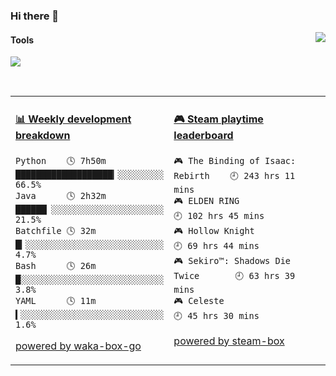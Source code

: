 ### Hi there 👋
<a href="#">
  <img align="right" src="https://github-readme-stats.vercel.app/api?username=LKRCharon&show_icons=true&locale=cn" />
</a> 

#### Tools

[![](https://img.shields.io/badge/IDE-Visual%20Studio%20Code-blue?style=flat-square&logo=Visual-Studio-Code)](https://code.visualstudio.com/)

<br>
<table>
<tr>
<td valign="top" width="50%">

<!-- waka-box start -->
#### <a href="https://gist.github.com/dca6b3b1c8850dcd3c418823b9bee73b" target="_blank">📊 Weekly development breakdown</a>
```text
Python    🕓 7h50m ███████████████████▎░░░░░░░░░ 66.5%
Java      🕓 2h32m ██████▏░░░░░░░░░░░░░░░░░░░░░░ 21.5%
Batchfile 🕓 32m   █▎░░░░░░░░░░░░░░░░░░░░░░░░░░░  4.7%
Bash      🕓 26m   █░░░░░░░░░░░░░░░░░░░░░░░░░░░░  3.8%
YAML      🕓 11m   ▍░░░░░░░░░░░░░░░░░░░░░░░░░░░░  1.6%
```
<!-- Powered by https://github.com/YouEclipse/waka-box-go . -->
<!-- waka-box end -->

[powered by waka-box-go](https://github.com/YouEclipse/waka-box-go)

</td>
<td valign="top" width="50%">

<!-- steam-box start -->
#### <a href="https://gist.github.com/c99b3abaef51c164c9f95731c844c9a7" target="_blank">🎮 Steam playtime leaderboard</a>
```text
🎮 The Binding of Isaac: Rebirth    🕘 243 hrs 11 mins
🎮 ELDEN RING                       🕘 102 hrs 45 mins
🎮 Hollow Knight                    🕘 69 hrs 44 mins
🎮 Sekiro™: Shadows Die Twice       🕘 63 hrs 39 mins
🎮 Celeste                          🕘 45 hrs 30 mins
```
<!-- Powered by https://github.com/YouEclipse/steam-box . -->
<!-- steam-box end -->

[powered by steam-box](https://github.com/YouEclipse/steam-box)

</td>
</tr>
</table>


<!--
**LKRCharon/LKRCharon** is a ✨ _special_ ✨ repository because its `README.md` (this file) appears on your GitHub profile.

Here are some ideas to get you started:

- 🔭 I’m currently working on ...
- 🌱 I’m currently learning ...
- 👯 I’m looking to collaborate on ...
- 🤔 I’m looking for help with ...
- 💬 Ask me about ...
- 📫 How to reach me: ...
- 😄 Pronouns: ...
- ⚡ Fun fact: ...
-->
